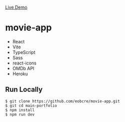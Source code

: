 <a href="https://movie-new-app-c1f4d014fe65.herokuapp.com/" target='_blank'
rel='noopener noreferrer'>Live Demo</a>

# movie-app

- React
- Vite
- TypeScript
- Sass
- react-icons
- OMDb API
- Heroku

## Run Locally

```
$ git clone https://github.com/eobcre/movie-app.git
$ git cd main-portfolio
$ npm install
$ npm run dev
```
